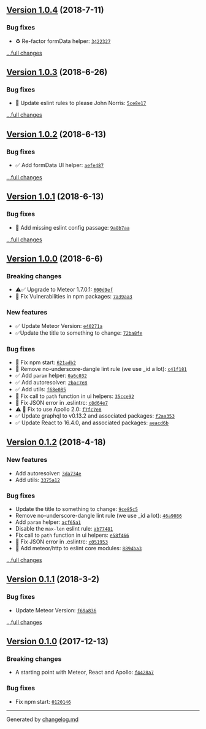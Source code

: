 ## [Version 1.0.4](https://github.com/adamdawkins/base/releases/tag/v1.0.4) (2018-7-11)

### Bug fixes

- ♻️ Re-factor formData helper: [`3422327`](https://github.com/adamdawkins/base/commit/3422327)

[...full changes](https://github.com/adamdawkins/base/compare/v1.0.3...v1.0.4)

## [Version 1.0.3](https://github.com/adamdawkins/base/releases/tag/v1.0.3) (2018-6-26)

### Bug fixes

- 🍫 Update eslint rules to please John Norris: [`5ce8e17`](https://github.com/adamdawkins/base/commit/5ce8e17)

[...full changes](https://github.com/adamdawkins/base/compare/v1.0.2...v1.0.3)

## [Version 1.0.2](https://github.com/adamdawkins/base/releases/tag/v1.0.2) (2018-6-13)

### Bug fixes

- ✅ Add formData UI helper: [`aefe487`](https://github.com/adamdawkins/base/commit/aefe487)

[...full changes](https://github.com/adamdawkins/base/compare/v1.0.1...v1.0.2)

## [Version 1.0.1](https://github.com/adamdawkins/base/releases/tag/v1.0.1) (2018-6-13)

### Bug fixes

- 🔧 Add missing eslint config passage: [`9a8b7aa`](https://github.com/adamdawkins/base/commit/9a8b7aa)

[...full changes](https://github.com/adamdawkins/base/compare/v1.0.0...v1.0.1)

## [Version 1.0.0](https://github.com/adamdawkins/base/releases/tag/v1.0.0) (2018-6-6)

### Breaking changes

- ⚠️✅ Upgrade to Meteor 1.7.0.1: [`600d9ef`](https://github.com/adamdawkins/base/commit/600d9ef)
- 🚨 Fix Vulnerabilities in npm packages: [`7a39aa3`](https://github.com/adamdawkins/base/commit/7a39aa3)

### New features

- ✅ Update Meteor Version: [`e40271a`](https://github.com/adamdawkins/base/commit/e40271a)
- ✅Update the title to something to change: [`72ba8fe`](https://github.com/adamdawkins/base/commit/72ba8fe)

### Bug fixes

- 🐞 Fix npm start: [`621adb2`](https://github.com/adamdawkins/base/commit/621adb2)
- 🍫 Remove no-underscore-dangle lint rule (we use _id a lot): [`c41f181`](https://github.com/adamdawkins/base/commit/c41f181)
- ✅ Add `param` helper: [`0a6c032`](https://github.com/adamdawkins/base/commit/0a6c032)
- ✅ Add autoresolver: [`2bac7e8`](https://github.com/adamdawkins/base/commit/2bac7e8)
- ✅ Add utils: [`f68e085`](https://github.com/adamdawkins/base/commit/f68e085)
- 🐞 Fix call to `path` function in ui helpers: [`35cce92`](https://github.com/adamdawkins/base/commit/35cce92)
- 🐞 Fix JSON error in .eslintrc: [`c8d64e7`](https://github.com/adamdawkins/base/commit/c8d64e7)
- ⚠️ 🐞 Fix to use Apollo 2.0: [`f7fc7e8`](https://github.com/adamdawkins/base/commit/f7fc7e8)
- ✅ Update graphql to v0.13.2 and associated packages: [`f2aa353`](https://github.com/adamdawkins/base/commit/f2aa353)
- ✅ Update React to 16.4.0, and associated packages: [`aeacd6b`](https://github.com/adamdawkins/base/commit/aeacd6b)
## [Version 0.1.2](https://github.com/adamdawkins/base/releases/tag/v0.1.2) (2018-4-18)

### New features

- Add autoresolver: [`3da734e`](https://github.com/adamdawkins/base/commit/3da734e)
- Add utils: [`3375a12`](https://github.com/adamdawkins/base/commit/3375a12)

### Bug fixes

- Update the title to something to change: [`9ce85c5`](https://github.com/adamdawkins/base/commit/9ce85c5)
- Remove no-underscore-dangle lint rule (we use _id a lot): [`46a9086`](https://github.com/adamdawkins/base/commit/46a9086)
- Add `param` helper: [`acf65a1`](https://github.com/adamdawkins/base/commit/acf65a1)
- Disable the `max-len` eslint rule: [`ab77481`](https://github.com/adamdawkins/base/commit/ab77481)
- Fix call to `path` function in ui helpers: [`e58f466`](https://github.com/adamdawkins/base/commit/e58f466)
- 🔧 Fix JSON error in .eslintrc: [`c051953`](https://github.com/adamdawkins/base/commit/c051953)
- 🍫 Add meteor/http to eslint core modules: [`8894ba3`](https://github.com/adamdawkins/base/commit/8894ba3)

[...full changes](https://github.com/adamdawkins/base/compare/v0.1.1...v0.1.2)

## [Version 0.1.1](https://github.com/adamdawkins/base/releases/tag/v0.1.1) (2018-3-2)

### Bug fixes

- Update Meteor Version: [`f69a836`](https://github.com/adamdawkins/base/commit/f69a836)

[...full changes](https://github.com/adamdawkins/base/compare/v0.1.0...v0.1.1)

## [Version 0.1.0](https://github.com/adamdawkins/base/releases/tag/v0.1.0) (2017-12-13)

### Breaking changes

- A starting point with Meteor, React and Apollo: [`f4428a7`](https://github.com/adamdawkins/base/commit/f4428a7)

### Bug fixes

- Fix npm start: [`0120146`](https://github.com/adamdawkins/base/commit/0120146)

---

Generated by [changelog.md](https://github.com/egoist/changelog.md)

